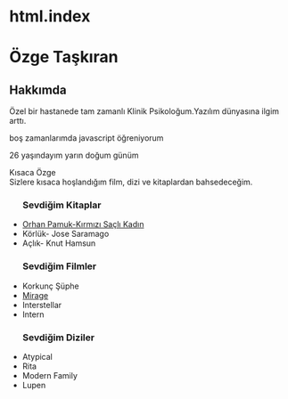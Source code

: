 # html.index

<!-- başlıklar kondu -->
<h1>Özge Taşkıran</h1>
<h2>Hakkımda</h2>
<!-- aciklama yazildi -->
<p>Özel bir hastanede tam zamanlı Klinik Psikoloğum.Yazılım dünyasına ilgim arttı.</p>
<p>boş zamanlarımda javascript öğreniyorum</p>
<p>26 yaşındayım yarın doğum günüm</p>

<p>
 Kısaca Özge
<br />
Sizlere kısaca hoşlandığım film, dizi ve kitaplardan bahsedeceğim.
</p>
<ul>
  <h3>Sevdiğim Kitaplar</h3>
  <li><a href="https://www.goodreads.com/book/show/28718879-k-rm-z-sa-l-kad-n" >Orhan Pamuk-Kırmızı Saçlı Kadın</a> </li>
  <li> Körlük- Jose Saramago</li>
  <li> Açlık- Knut Hamsun</li>
    
  
</ul>

<ul>
  <h3>Sevdiğim Filmler</h3>
  <li>Korkunç Şüphe</li>
  <li> <a href="https://www.imdb.com/title/tt6908274/?ref_=fn_al_tt_1" >Mirage </a></li> 
  <li>Interstellar</li>
  <li>Intern</li>
</ul>

<ul>
  <h3> Sevdiğim Diziler </h3>
    <li>Atypical</li>
    <li>Rita</li>
    <li>Modern Family</li>
    <li>Lupen</li>
  
</ul>

